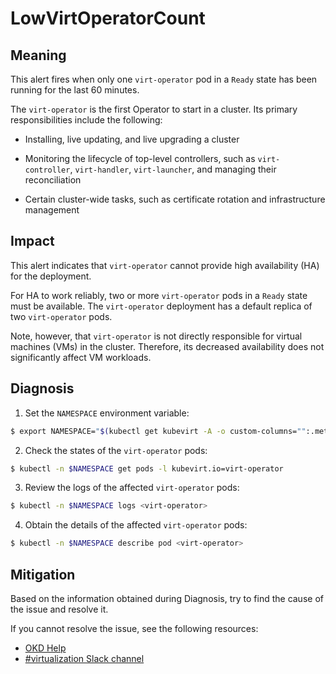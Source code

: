 <!-- Edited by Jiří Herrmann, 8 Nov 2022 -->

# LowVirtOperatorCount 

## Meaning

This alert fires when only one `virt-operator` pod in a `Ready` state has been running for the last 60 minutes. 

The `virt-operator` is the first Operator to start in a cluster. Its primary responsibilities include the following: 

- Installing, live updating, and live upgrading a cluster

- Monitoring the lifecycle of top-level controllers, such as `virt-controller`, `virt-handler`, `virt-launcher`, and managing their reconciliation

- Certain cluster-wide tasks, such as certificate rotation and infrastructure management

## Impact

This alert indicates that `virt-operator` cannot provide high availability (HA) for the deployment.

For HA to work reliably, two or more `virt-operator` pods in a `Ready` state must be available. The `virt-operator` deployment has a default replica of two `virt-operator` pods.

Note, however, that `virt-operator` is not directly responsible for virtual machines (VMs) in the cluster. Therefore, its decreased availability does not significantly affect VM workloads.


## Diagnosis

1. Set the `NAMESPACE` environment variable:
```bash
$ export NAMESPACE="$(kubectl get kubevirt -A -o custom-columns="":.metadata.namespace)"
```

2. Check the states of the `virt-operator` pods:
```bash
$ kubectl -n $NAMESPACE get pods -l kubevirt.io=virt-operator
```

3. Review the logs of the affected `virt-operator` pods:
```bash
$ kubectl -n $NAMESPACE logs <virt-operator>
```

4. Obtain the details of the affected `virt-operator` pods:
```bash
$ kubectl -n $NAMESPACE describe pod <virt-operator>
```

## Mitigation

Based on the information obtained during Diagnosis, try to find the cause of the issue and resolve it.

<!--DS: If you cannot resolve the issue, log in to the link:https://access.redhat.com[Customer Portal] and open a support case, attaching the artifacts gathered during the Diagnosis procedure.-->
<!--USstart-->
If you cannot resolve the issue, see the following resources:

- [OKD Help](https://www.okd.io/help/)
- [#virtualization Slack channel](https://kubernetes.slack.com/channels/virtualization)
<!--USend-->